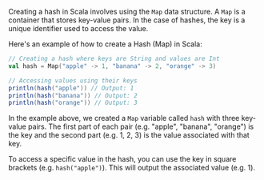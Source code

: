 Creating a hash in Scala involves using the `Map` data structure. A `Map` is a container that stores key-value pairs. In the case of hashes, the key is a unique identifier used to access the value.

Here's an example of how to create a Hash (Map) in Scala:

```scala
// Creating a hash where keys are String and values are Int
val hash = Map("apple" -> 1, "banana" -> 2, "orange" -> 3)

// Accessing values using their keys
println(hash("apple")) // Output: 1
println(hash("banana")) // Output: 2
println(hash("orange")) // Output: 3
```

In the example above, we created a `Map` variable called `hash` with three key-value pairs. The first part of each pair (e.g. "apple", "banana", "orange") is the key and the second part (e.g. 1, 2, 3) is the value associated with that key.

To access a specific value in the hash, you can use the key in square brackets (e.g. `hash("apple")`). This will output the associated value (e.g. 1).